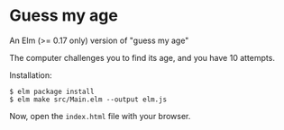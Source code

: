 # Guess my age
An Elm (>= 0.17 only) version of "guess my age"

The computer challenges you to find its age, and you have 10 attempts.

Installation:

```
$ elm package install
$ elm make src/Main.elm --output elm.js
```

Now, open the `index.html` file with your browser.
